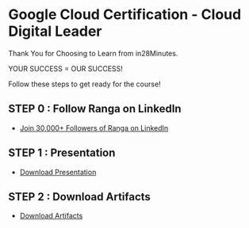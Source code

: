 # Google Cloud Certification - Cloud Digital Leader

Thank You for Choosing to Learn from in28Minutes.

YOUR SUCCESS = OUR SUCCESS!

Follow these steps to get ready for the course!

## STEP 0 : Follow Ranga on LinkedIn

- [Join 30,000+ Followers of Ranga on LinkedIn](https://links.in28minutes.com/lin)

## STEP 1 : Presentation

- [Download Presentation](https://github.com/in28minutes/course-material/raw/main/15-google-cloud-digital-leader/Course-Presentation-GoogleCloudDigitalLeader.pdf)

## STEP 2 : Download Artifacts

- [Download Artifacts](https://github.com/in28minutes/course-material/raw/main/15-google-cloud-digital-leader/downloads.zip)
